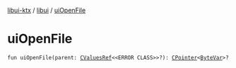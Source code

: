 [libui-ktx](../index.md) / [libui](index.md) / [uiOpenFile](./ui-open-file.md)

# uiOpenFile

`fun uiOpenFile(parent: `[`CValuesRef`](../kotlinx.cinterop/-c-values-ref/index.md)`<<ERROR CLASS>>?): `[`CPointer`](../kotlinx.cinterop/-c-pointer/index.md)`<`[`ByteVar`](../kotlinx.cinterop/-byte-var.md)`>?`